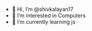 - 👋 Hi, I’m @shivkalayan17
- 👀 I’m interested in Computers
- 🌱 I’m currently learning js

<!---
shivkalayan17/shivkalayan17 is a ✨ special ✨ repository because its `README.md` (this file) appears on your GitHub profile.
You can click the Preview link to take a look at your changes.
--->
